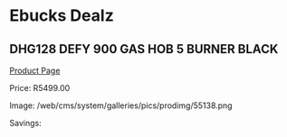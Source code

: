 
# Ebucks Dealz
## DHG128 DEFY 900 GAS HOB 5 BURNER BLACK
[Product Page](https://www.ebucks.com/web/shop/productSelected.do?prodId=1232581783&catId=704989856)

Price: R5499.00

Image: /web/cms/system/galleries/pics/prodimg/55138.png

Savings: 


	